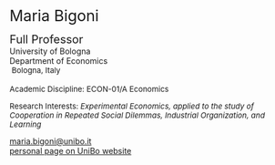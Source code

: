 <span class="indented" style="font-size: 20pt; color: var(--global-theme-color); display: block;"> Maria Bigoni </span>

<span class="indented" style="font-size: 15pt; display: block;"> Full Professor </span>
<span class="indented" style="display: block;"> University of Bologna </span>
<span class="indented" style="display: block;"> Department of Economics </span>
<span class="indented" style="font-size: 10pt; display: block;"> <i class="fa-solid fa-location-dot"></i> &nbsp;Bologna, Italy</span>
<br>
<span class="indented" style="font-size: 10pt; display: block;"> Academic Discipline: ECON-01/A Economics </span>

<p class="indented" style="font-size: 10pt;"> Research Interests: <i> Experimental Economics, applied to the study of Cooperation in Repeated Social Dilemmas, Industrial Organization, and Learning </i></p>

<div class="icon-link indented">
  <i class="fa-solid fa-envelope fa-fw"></i>
  <a href="mailto:maria.bigoni@unibo.it">maria.bigoni@unibo.it</a>
</div>

<div class="icon-link indented">
  <i class="fa-solid fa-building-columns fa-fw"></i>
  <a href="https://www.unibo.it/sitoweb/maria.bigoni/en">personal page on UniBo website</a>
</div>
